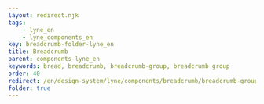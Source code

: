 ```yaml
---
layout: redirect.njk
tags: 
    - lyne_en
    - lyne_components_en
key: breadcrumb-folder-lyne_en
title: Breadcrumb
parent: components-lyne_en
keywords: bread, breadcrumb, breadcrumb-group, breadcrumb group
order: 40
redirect: /en/design-system/lyne/components/breadcrumb/breadcrumb-group/
folder: true
---
```


